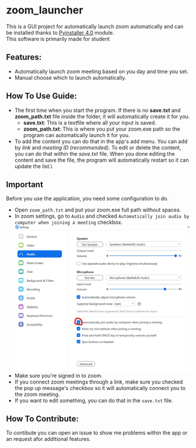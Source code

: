 # zoom_launcher
This is a GUI project for automatically launch zoom automatically and can be installed thanks to [Pyinstaller 4.0](https://pypi.org/project/pyinstaller/) module.\
This software is primarily made for student
## Features:
- Automatically launch zoom meeting based on you day and time you set.
- Manual choose which to launch automatically.

## How To Use Guide:
- The first time when you start the program. If there is no **save.txt** and **zoom_path.txt** file inside the folder, it will automatically create it for you.
  - **save.txt**: This is a textfile where all your input is saved.
  - **zoom_path.txt**: This is where you put your zoom.exe path so the program can automatically launch it for you.
- To add the content you can do that in the app's add menu. You can add by _link_ and _meeting ID (recommended)_. To edit or delete the content, you can do that within the _save.txt_ file. When you done editing the content and save the file, the program will automatically restart so it can update the list.\
## Important
Before you use the application, you need some configuration to do.
- Open `zoom_path.txt` and put your zoom.exe full path without spaces.
- In zoom settings, go to `Audio` and checked `Automatically join audio by computer when joining a meeting` checkbox.
![Zoom audio settings](images/zoom_settings.jpg)
- Make sure you're signed in to zoom.
- If you connect zoom meetings through a link, make sure you checked the pop up message's checkbox so it will automatically connect you to the zoom meeting.
- If you want to edit something, you can do that in the `save.txt` file.
  
## How To Contribute:
To contibute you can open an issue to show me problems within the app or an request afor additional features.   